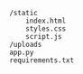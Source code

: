 ```/project-root
    /static
        index.html
        styles.css
        script.js
    /uploads
    app.py
    requirements.txt
```
